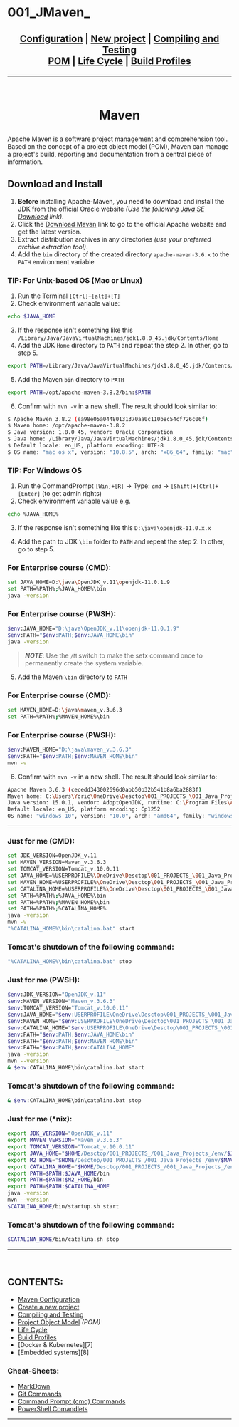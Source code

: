 # 001_JMaven_

## <p align=center>[Configuration][MavenCfg] | [New project][NewMvnPro] | [Compiling and Testing][ConmpTest]  <br/> [POM][MvnPOM] | [Life Cycle][LifeCycl] | [Build Profiles][BldProf] </p>

<!--
* [Configuration][MavenCfg]
* [New project][NewMvnPro]
* [Compiling and Testing][ConmpTest]
* [Project Object Model][MvnPOM] *(POM)*
* [Life Cycle][LifeCycl]
* [Build Profiles][BldProf]

-->

[MavenCfg]: res/001_Git_and_GitHub_/Git_And_GitHub.md
[NewMvnPro]: res/002_Windows_/Windows.md
[ConmpTest]: res/003_Linux_(Unix)_/Linux_(Unix).md
[MvnPOM]: res/004_Networks_/Networks.md
[LifeCycl]: res/005_Programming_languages_/Programming.md
[BldProf]: res/006_Databases_/Databases.md

---
<br/>
<!-- ---------------------------------- * Navigation * ---------------------------------- -->

# <p align=center><b>Maven</b></p>

Apache Maven is a software project management and comprehension tool. Based on the concept of a project object model (POM), Maven can manage a project's build, reporting and documentation from a central piece of information.

## Download and Install
1. **Before** installing Apache-Maven, you need to download and install the JDK from the official Oracle website *(Use the following [Java SE Download][loadJDK] link)*.
2. Click the [Download Mavan][loadMvn] link to go to the official Apache website and get the latest version. 
3. Extract distribution archives in any directories *(use your preferred archive extraction tool)*.
4. Add the `bin` directory of the created directory `apache-maven-3.6.x` to the `PATH` environment variable

### **TIP:** For **Unix-based OS** (Mac or Linux)
1. Run the Terminal `[Ctrl]+[alt]+[T]` 
2. Check environment variable value:

```bash
echo $JAVA_HOME
```

3. If the response isn't something like this `/Library/Java/JavaVirtualMachines/jdk1.8.0_45.jdk/Contents/Home` 
4. Add the JDK `Home` directory to `PATH` and repeat the step 2. In other, go to step 5.

```bash
export PATH=/Library/Java/JavaVirtualMachines/jdk1.8.0_45.jdk/Contents/Home:$PATH
```

5. Add the Maven `bin` directory to `PATH`

```bash
export PATH=/opt/apache-maven-3.8.2/bin:$PATH
```
6. Confirm with `mvn -v` in a new shell. The result should look similar to:

```bash
$ Apache Maven 3.8.2 (ea98e05a04480131370aa0c110b8c54cf726c06f)
$ Maven home: /opt/apache-maven-3.8.2
$ Java version: 1.8.0_45, vendor: Oracle Corporation
$ Java home: /Library/Java/JavaVirtualMachines/jdk1.8.0_45.jdk/Contents/Home/jre
$ Default locale: en_US, platform encoding: UTF-8
$ OS name: "mac os x", version: "10.8.5", arch: "x86_64", family: "mac"
```

### **TIP:** For **Windows OS**
1. Run the CommandPrompt `[Win]+[R]` -> Type: *`cmd`* -> `[Shift]+[Ctrl]+[Enter]` (to get admin rights)
2. Check environment variable value e.g.

```bash
echo %JAVA_HOME%
```
3. If the response isn't something like this `D:\java\openjdk-11.0.x.x` 

4. Add the path to JDK `\bin` folder to `PATH` and repeat the step 2. In other, go to step 5.

### For Enterprise course (CMD):
```bash
set JAVA_HOME=D:\java\OpenJDK_v.11\openjdk-11.0.1.9
set PATH=%PATH%;%JAVA_HOME%\bin
java -version
```

### For Enterprise course (PWSH):
```bash
$env:JAVA_HOME="D:\java\OpenJDK_v.11\openjdk-11.0.1.9"
$env:PATH="$env:PATH;$env:JAVA_HOME\bin"
java -version
```

> ***NOTE***: Use the `/M` switch to make the setx command once to permanently create the system variable.

5. Add the Maven `\bin` directory to `PATH`

### For Enterprise course (CMD):
```bash
set MAVEN_HOME=D:\java\maven_v.3.6.3
set PATH=%PATH%;%MAVEN_HOME%\bin
```

### For Enterprise course (PWSH):
```bash
$env:MAVEN_HOME="D:\java\maven_v.3.6.3"
$env:PATH="$env:PATH;$env:MAVEN_HOME\bin"
mvn -v
```

6. Confirm with `mvn -v` in a new shell. The result should look similar to:

```bash
Apache Maven 3.6.3 (cecedd343002696d0abb50b32b541b8a6ba2883f)
Maven home: C:\Users\Yoric\OneDrive\Desctop\001_PROJECTS_\001_Java_Projects_\env\maven_v.3.6.3\bin\..
Java version: 15.0.1, vendor: AdoptOpenJDK, runtime: C:\Program Files\AdoptOpenJDK\jdk-15.0.1.9-hotspot
Default locale: en_US, platform encoding: Cp1252
OS name: "windows 10", version: "10.0", arch: "amd64", family: "windows"
```

---
### Just for me (CMD):
```bash
set JDK_VERSION=OpenJDK_v.11
set MAVEN_VERSION=Maven_v.3.6.3
set TOMCAT_VERSION=Tomcat_v.10.0.11
set JAVA_HOME=%USERPROFILE%\OneDrive\Desctop\001_PROJECTS_\001_Java_Projects_\env\%JDK_VERSION%
set MAVEN_HOME=%USERPROFILE%\OneDrive\Desctop\001_PROJECTS_\001_Java_Projects_\env\%MAVEN_VERSION%
set CATALINA_HOME=%USERPROFILE%\OneDrive\Desctop\001_PROJECTS_\001_Java_Projects_\env\%TOMCAT_VERSION%
set PATH=%PATH%;%JAVA_HOME%\bin
set PATH=%PATH%;%MAVEN_HOME%\bin
set PATH=%PATH%;%CATALINA_HOME%
java -version
mvn -v
"%CATALINA_HOME%\bin\catalina.bat" start
```

### Tomcat's shutdown of the following command: 
```bash
"%CATALINA_HOME%\bin\catalina.bat" stop
```

### Just for me (PWSH):
```bash
$env:JDK_VERSION="OpenJDK_v.11"
$env:MAVEN_VERSION="Maven_v.3.6.3"
$env:TOMCAT_VERSION="Tomcat_v.10.0.11"
$env:JAVA_HOME="$env:USERPROFILE\OneDrive\Desctop\001_PROJECTS_\001_Java_Projects_\env\$env:JDK_VERSION"
$env:MAVEN_HOME="$env:USERPROFILE\OneDrive\Desctop\001_PROJECTS_\001_Java_Projects_\env\$env:MAVEN_VERSION"
$env:CATALINA_HOME="$env:USERPROFILE\OneDrive\Desctop\001_PROJECTS_\001_Java_Projects_\env\$env:TOMCAT_VERSION"
$env:PATH="$env:PATH;$env:JAVA_HOME\bin"
$env:PATH="$env:PATH;$env:MAVEN_HOME\bin"
$env:PATH="$env:PATH;$env:CATALINA_HOME"
java -version
mvn --version
& $env:CATALINA_HOME\bin\catalina.bat start
```

### Tomcat's shutdown of the following command: 
```bash
& $env:CATALINA_HOME\bin\catalina.bat stop
```

### Just for me (*nix):
```bash
export JDK_VERSION="OpenJDK_v.11"
export MAVEN_VERSION="Maven_v.3.6.3"
export TOMCAT_VERSION="Tomcat_v.10.0.11"
export JAVA_HOME="$HOME/Desctop/001_PROJECTS_/001_Java_Projects_/env/$JDK_VERSION"
export M2_HOME="$HOME/Desctop/001_PROJECTS_/001_Java_Projects_/env/$MAVEN_VERSION"
export CATALINA_HOME="$HOME/Desctop/001_PROJECTS_/001_Java_Projects_/env/$TOMCAT_VERSION"
export PATH=$PATH:$JAVA_HOME/bin
export PATH=$PATH:$M2_HOME/bin
export PATH=$PATH:$CATALINA_HOME
java -version
mvn --version
$CATALINA_HOME/bin/startup.sh start
```

### Tomcat's shutdown of the following command: 
```bash
$CATALINA_HOME/bin/catalina.sh stop
```


---
<br/>


<!--
* [Download JDK][loadJDK]
* [Download Maven][loadMvn]
-->

[loadJDK]: https://www.oracle.com/javadownload
[loadMvn]: https://maven.apache.org/download.cgi




## CONTENTS:<!--Done!-->
* [Maven Configuration][MavenCfg]
* [Create a new project][NewMvnPro]
* [Compiling and Testing][ConmpTest]
* [Project Object Model][MvnPOM] *(POM)*
* [Life Cycle][LifeCycl]
* [Build Profiles][BldProf]
* [Docker & Kubernetes][7]
* [Embedded systems][8]


### Cheat-Sheets:
* [MarkDown][9]
* [Git Commands][10]
* [Command Prompt (cmd) Commands][11]
* [PowerShell Comandlets][12]


<!--
* [MarkDown][9]
* [Git Commands][10]
-->

[9]: res/001_Git_and_GitHub_/res/001_Markdown_README_/read/MarkDown.md
[10]: res/001_Git_and_GitHub_/res/002_Git_Commands_/read/Git_Commands.md
[11]: res/002_Windows_/res/32_Cmd_PROMPT_/read/CommandPrompt_commands.md
[12]: res/002_Windows_/res/32_Cmdlet_POWERSHELL_/read/PowerShell.md

---
<br/>
